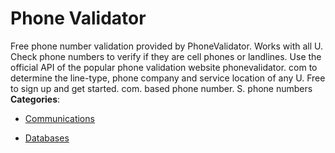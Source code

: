 # Phone Validator


Free phone number validation provided by PhoneValidator.  Works with all U.  Check phone numbers to verify if they are cell phones or landlines. Use the official API of the popular phone validation website phonevalidator. com to determine the line-type, phone company and service location of any U. Free to sign up and get started. com. based phone number. S. phone numbers
**Categories**:

- [Communications](https://github/awesome-apis/awesome-apis#communications)

- [Databases](https://github/awesome-apis/awesome-apis#databases)



